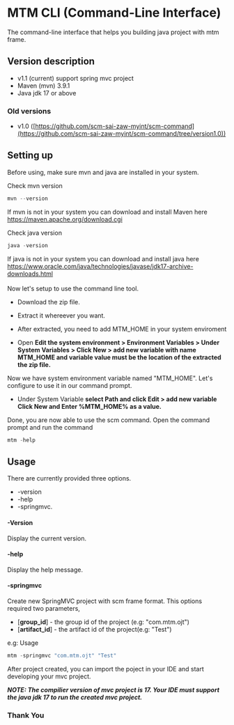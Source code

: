 # MTM CLI (Command-Line Interface)
The command-line interface that helps you building java project with mtm frame. 

## Version description
- v1.1 (current) support spring mvc project
- Maven (mvn) 3.9.1 
- Java jdk 17 or above 
### Old versions
- v1.0 ([https://github.com/scm-sai-zaw-myint/scm-command](https://github.com/scm-sai-zaw-myint/scm-command/tree/version1.0))

## Setting up
Before using, make sure mvn and java are installed in your system. 

Check mvn version
```powershell
mvn --version
```
If mvn is not in your system you can download and install Maven here<br/> 
https://maven.apache.org/download.cgi<br/>

Check java version
```powershell
java -version
```
If java is not in your system you can download and install java here<br/>
https://www.oracle.com/java/technologies/javase/jdk17-archive-downloads.html<br/>
<br/>
Now let's setup to use the command line tool.
- Download the zip file.
- Extract it whereever you want.
- After extracted, you need to add MTM_HOME in your system enviroment

- Open <b>Edit the system environment > Environment Variables > Under System Variables > Click New > add new variable with name MTM_HOME and variable value must be the location of the extracted the zip file. </b>

Now we have system environment variable named "MTM_HOME". Let's configure to use it in our command prompt.
- Under System Variable <b> select Path and click Edit > add new variable Click New and Enter %MTM_HOME% as a value.</b>

Done, you are now able to use the scm command. Open the command prompt and run the command 
```powershell
mtm -help
```

## Usage
There are currently provided three options.
  - -version
  - -help
  - -springmvc.
 
#### -Version
Display the current version.
#### -help
Display the help message.
#### -springmvc
Create new SpringMVC project with scm frame format. This options required two parameters,
  - [<b>group_id</b>] - the group id of the project (e.g: "com.mtm.ojt")
  - [<b>artifact_id</b>] - the artifact id of the project(e.g: "Test")

e.g: Usage
```powershell
mtm -springmvc "com.mtm.ojt" "Test"
```
After project created, you can import the poject in your IDE and start developing your mvc project.

**_NOTE: The compilier version of mvc project is 17. Your IDE must support the java jdk 17 to run the created mvc project._**


### Thank You


